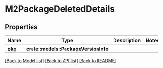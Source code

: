 # M2PackageDeletedDetails

## Properties

Name | Type | Description | Notes
------------ | ------------- | ------------- | -------------
**pkg** | [**crate::models::PackageVersionInfo**](PackageVersionInfo.md) |  | 

[[Back to Model list]](../README.md#documentation-for-models) [[Back to API list]](../README.md#documentation-for-api-endpoints) [[Back to README]](../README.md)


